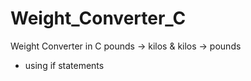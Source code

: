 # Weight_Converter_C
Weight Converter in C pounds -> kilos &amp; kilos -> pounds

* using if statements

